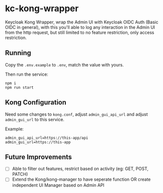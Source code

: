 # kc-kong-wrapper

Keycloak Kong Wrapper, wrap the Admin UI with Keycloak OIDC Auth (Basic OIDC in general), with this you'll able to log any interaction in the Admin UI from the http request, but still limited to no feature restriction, only access restriction.

## Running

Copy the `.env.example` to `.env`, match the value with yours.

Then run the service:

```
npm i
npm run start
```

## Kong Configuration

Need some changes to `kong.conf`, adjust `admin_gui_api_url` and adjust `admin_gui_url` to this service.

Example:
```
admin_gui_api_url=https://this-app/api
admin_gui_url=https://this-app
```
## Future Improvements

 - [ ] Able to filter out features, restrict based on activity (eg: GET, POST, PATCH)
 - [ ] Extend the Kong/kong-manager to have seperate function OR create independent UI Manager based on Admin API

